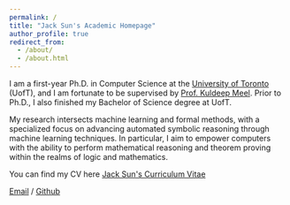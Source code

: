 ```yaml
---
permalink: /
title: "Jack Sun's Academic Homepage"
author_profile: true
redirect_from: 
  - /about/
  - /about.html
---
```

I am a first-year Ph.D. in Computer Science at the [University of Toronto](https://web.cs.toronto.edu/) (UofT), and I am fortunate to be supervised by [Prof. Kuldeep Meel](https://www.cs.toronto.edu/~meel/). Prior to Ph.D., I also finished my Bachelor of Science degree at UofT.

My research intersects machine learning and formal methods, with a specialized focus on advancing automated symbolic reasoning through machine learning techniques. In
particular, I aim to empower computers with the ability to perform mathematical reasoning and theorem proving within the realms of logic and mathematics.

You can find my CV here [Jack Sun's Curriculum Vitae](../assets/Curriculum_Vitae.pdf)

[Email](mailto:sjl@cs.toronto.edu) / [Github](https://github.com/JackSun200312)
